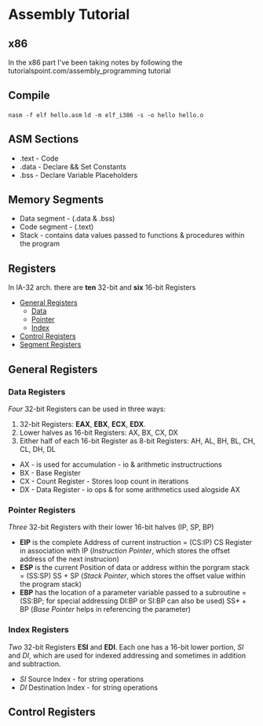 # Assembly Tutorial

## x86
In the x86 part I've been taking notes by following the tutorialspoint.com/assembly_programming tutorial
## Compile
`nasm -f elf hello.asm`
`ld -m elf_i386 -s -o hello hello.o`

## ASM Sections
* .text - Code
* .data - Declare && Set Constants
* .bss  - Declare Variable Placeholders

## Memory Segments
* Data segment  - (.data & .bss)
* Code segment  - (.text)
* Stack         - contains data values passed to functions & procedures within the program

## Registers
In IA-32 arch. there are **ten** 32-bit and **six** 16-bit Registers
* [General Registers](#general-registers)
  * [Data](#data-registers)
  * [Pointer](#pointer-registers)
  * [Index](#index-registers)
* [Control Registers](#control-registers)
* [Segment Registers](#segment-registers)

## General Registers

### Data Registers
*Four* 32-bit Registers can be used in three ways:
1. 32-bit Registers: **EAX**, **EBX**, **ECX**, **EDX**.
2. Lower halves as 16-bit Registers: AX, BX, CX, DX
3. Either half of each 16-bit Register as 8-bit Registers: AH, AL, BH, BL, CH, CL, DH, DL

* AX - is used for accumulation - io & arithmetic instructructions
* BX - Base Register
* CX - Count Register - Stores loop count in iterations
* DX - Data Register - io ops & for some arithmetics used alogside AX

### Pointer Registers
*Three* 32-bit Registers with their lower 16-bit halves (IP, SP, BP)
* **EIP** is the complete Address of current instruction = (CS:IP) CS Register in association with IP (*Instruction Pointer*, which stores the offset address of the next instrucion)
* **ESP** is the current Position of data or address within the porgram stack = (SS:SP) SS + SP (*Stack Pointer*, which stores the offset value within the program stack)
* **EBP** has the location of a parameter variable passed to a subroutine = (SS:BP; for special addressing DI:BP or SI:BP can also be used) SS* + BP (*Base Pointer* helps in referencing the parameter)

### Index Registers
*Two* 32-bit Registers **ESI** and **EDI**. Each one has a 16-bit lower portion, *SI* and *DI*, which are used for indexed addressing and sometimes in addition and subtraction.
* *SI* Source Index - for string operations
* *DI* Destination Index - for string operations

## Control Registers